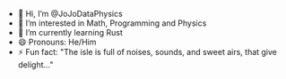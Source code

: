 - 👋 Hi, I’m @JoJoDataPhysics
- 👀 I’m interested in Math, Programming and Physics
- 🌱 I’m currently learning Rust 
- 😄 Pronouns: He/Him
- ⚡ Fun fact: "The isle is full of noises, sounds, and sweet airs, that give delight..."

<!---
JoJoDataPhysics/JoJoDataPhysics is a ✨ special ✨ repository because its `README.md` (this file) appears on your GitHub profile.
You can click the Preview link to take a look at your changes.
--->

